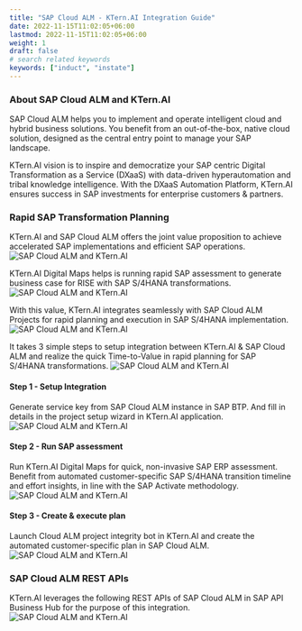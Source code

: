 ```yaml
---
title: "SAP Cloud ALM - KTern.AI Integration Guide"
date: 2022-11-15T11:02:05+06:00
lastmod: 2022-11-15T11:02:05+06:00
weight: 1
draft: false
# search related keywords
keywords: ["induct", "instate"]
---
```



### About SAP Cloud ALM and KTern.AI

SAP Cloud ALM helps you to implement and operate intelligent cloud and hybrid business solutions. You benefit from an out-of-the-box, native cloud solution, designed as the central entry point to manage your SAP landscape.

KTern.AI vision is to inspire and democratize your SAP centric Digital Transformation as a Service (DXaaS) with data-driven hyperautomation and tribal knowledge intelligence. With the DXaaS Automation Platform, KTern.AI ensures success in SAP investments for enterprise customers & partners.

### Rapid SAP Transformation Planning

KTern.AI and SAP Cloud ALM offers the joint value proposition to achieve accelerated SAP implementations and efficient SAP operations.
![SAP Cloud ALM and KTern.AI](https://storage.googleapis.com/ktern-docs-files/integrations/sap%20cloud%20alm/alm1.png 'SAP Cloud ALM and KTern.AI')

KTern.AI Digital Maps helps is running rapid SAP assessment to generate business case for RISE with SAP S/4HANA transformations. 
![SAP Cloud ALM and KTern.AI](https://storage.googleapis.com/ktern-docs-files/integrations/sap%20cloud%20alm/alm2.png 'SAP Cloud ALM and KTern.AI')

With this value, KTern.AI integrates seamlessly with SAP Cloud ALM Projects for rapid planning and execution in SAP S/4HANA implementation.
![SAP Cloud ALM and KTern.AI](https://storage.googleapis.com/ktern-docs-files/integrations/sap%20cloud%20alm/alm3.png 'SAP Cloud ALM and KTern.AI')

It takes 3 simple steps to setup integration between KTern.AI & SAP Cloud ALM and realize the quick Time-to-Value in rapid planning for SAP S/4HANA transformations.
![SAP Cloud ALM and KTern.AI](https://storage.googleapis.com/ktern-docs-files/integrations/sap%20cloud%20alm/alm4.png 'SAP Cloud ALM and KTern.AI')

#### Step 1 - Setup Integration
Generate service key from SAP Cloud ALM instance in SAP BTP. And fill in details in the project setup wizard in KTern.AI application.
![SAP Cloud ALM and KTern.AI](https://storage.googleapis.com/ktern-docs-files/integrations/sap%20cloud%20alm/alm5.png 'SAP Cloud ALM and KTern.AI')

#### Step 2 - Run SAP assessment
Run KTern.AI Digital Maps for quick, non-invasive SAP ERP assessment. Benefit from automated customer-specific SAP S/4HANA transition timeline and effort insights, in line with the SAP Activate methodology.
![SAP Cloud ALM and KTern.AI](https://storage.googleapis.com/ktern-docs-files/integrations/sap%20cloud%20alm/alm6.png 'SAP Cloud ALM and KTern.AI')

#### Step 3 - Create & execute plan
Launch Cloud ALM project integrity bot in KTern.AI and create the automated customer-specific plan in SAP Cloud ALM.
![SAP Cloud ALM and KTern.AI](https://storage.googleapis.com/ktern-docs-files/integrations/sap%20cloud%20alm/alm7.png 'SAP Cloud ALM and KTern.AI')

### SAP Cloud ALM REST APIs
KTern.AI leverages the following REST APIs of SAP Cloud ALM in SAP API Business Hub for the purpose of this integration.
![SAP Cloud ALM and KTern.AI](https://storage.googleapis.com/ktern-docs-files/integrations/sap%20cloud%20alm/alm8.png 'SAP Cloud ALM and KTern.AI')
